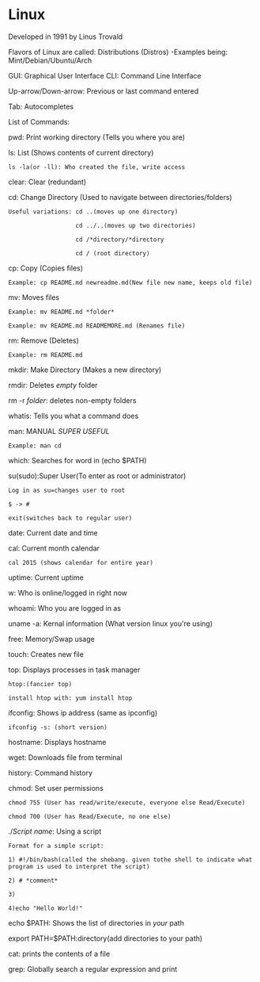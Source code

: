 # Linux

Developed in 1991 by Linus Trovald

Flavors of Linux are called: Distributions (Distros)
    -Examples being: Mint/Debian/Ubuntu/Arch

GUI: Graphical User Interface
CLI: Command Line Interface

Up-arrow/Down-arrow: Previous or last command entered

Tab: Autocompletes

List of Commands:

pwd: Print working directory (Tells you where you are)

ls: List (Shows contents of current directory)

    ls -la(or -ll): Who created the file, write access

clear: Clear (redundant)

cd: Change Directory (Used to navigate between directories/folders)

    Useful variations: cd ..(moves up one directory)

                       cd ../..(moves up two directories)

                       cd /*directory/*directory

                       cd / (root directory)

cp: Copy (Copies files)

    Example: cp README.md newreadme.md(New file new name, keeps old file)

mv: Moves files
    
    Example: mv README.md *folder*

    Example: mv README.md READMEMORE.md (Renames file)

rm: Remove (Deletes)

    Example: rm README.md

mkdir: Make Directory (Makes a new directory)

rmdir: Deletes *empty* folder

rm -r *folder*: deletes non-empty folders

whatis: Tells you what a command does

man: MANUAL *SUPER USEFUL*

    Example: man cd

which: Searches for word in (echo $PATH)

su(sudo):Super User(To enter as root or administrator)

    Log in as su=changes user to root

    $ -> #

    exit(switches back to regular user)

date: Current date and time

cal: Current month calendar

    cal 2015 (shows calendar for entire year)

uptime: Current uptime

w: Who is online/logged in right now

whoami: Who you are logged in as

uname -a: Kernal information (What version linux you're using)

free: Memory/Swap usage

touch: Creates new file

top: Displays processes in task manager

    htop:(fancier top)

    install htop with: yum install htop

ifconfig: Shows ip address (same as ipconfig)

    ifconfig -s: (short version)

hostname: Displays hostname

wget: Downloads file from terminal

history: Command history

chmod: Set user permissions

    chmod 755 (User has read/write/execute, everyone else Read/Execute)

    chmod 700 (User has Read/Execute, no one else)

./*Script name*: Using a script

    Format for a simple script:
    
    1) #!/bin/bash(called the shebang. given tothe shell to indicate what program is used to interpret the script)

    2) # *comment*

    3)

    4)echo "Hello World!"

echo $PATH: Shows the list of directories in *your* path

export PATH=$PATH:directory(add directories to your path)

cat: prints the contents of a file

grep: Globally search a regular expression and print
